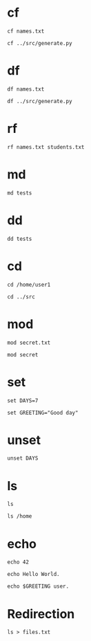 # cf

`cf names.txt`

`cf ../src/generate.py`

# df

`df names.txt`

`df ../src/generate.py`

# rf

`rf names.txt students.txt`

# md

`md tests`

# dd

`dd tests`

# cd

`cd /home/user1`

`cd ../src`

# mod

`mod secret.txt`

`mod secret`

# set

`set DAYS=7`

`set GREETING="Good day"`

# unset

`unset DAYS`

# ls

`ls`

`ls /home`

# echo

`echo 42`

`echo Hello World.`

`echo $GREETING user.`

# Redirection

`ls > files.txt`
